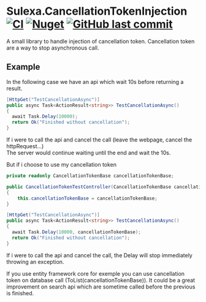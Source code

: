 # Sulexa.CancellationTokenInjection [![CI](https://github.com/Sulexa/Sulexa.CancellationTokenInjection/actions/workflows/CICD.yml/badge.svg?branch=main)](https://github.com/Sulexa/Sulexa.CancellationTokenInjection/actions/workflows/CICD.yml) [![Nuget](https://img.shields.io/nuget/v/EFCoreChangeReport.svg?style=flat)](https://www.nuget.org/packages/EFCoreChangeReport) [![GitHub last commit](https://img.shields.io/github/last-commit/Sulexa/EFCoreChangeReport.svg?style=flat)](https://github.com/Sulexa/EFCoreChangeReport/commits/master)

A small library to handle injection of cancellation token.
Cancellation token are a way to stop asynchronous call.

## Example

In the following case we have an api which wait 10s before returning a result.
```csharp
[HttpGet("TestCancellationAsync")]
public async Task<ActionResult<string>> TestCancellationAsync()
{
  await Task.Delay(10000);
  return Ok("Finished without cancellation");
}
```
If i were to call the api and cancel the call (leave the webpage, cancel the httpRequest...)  
The server would continue waiting until the end and wait the 10s.

But if i choose to use my cancellation token
```csharp
private readonly CancellationTokenBase cancellationTokenBase;

public CancellationTokenTestController(CancellationTokenBase cancellationTokenBase)
{
    this.cancellationTokenBase = cancellationTokenBase;
}

[HttpGet("TestCancellationAsync")]
public async Task<ActionResult<string>> TestCancellationAsync()
{
  await Task.Delay(10000, cancellationTokenBase);
  return Ok("Finished without cancellation");
}
```
If i were to call the api and cancel the call, the Delay will stop immediately throwing an exception.

If you use entity framework core for exemple you can use cancellation token on database call (ToList(cancellationTokenBase)).
It could be a great improvement on search api which are sometime called before the previous is finished.
